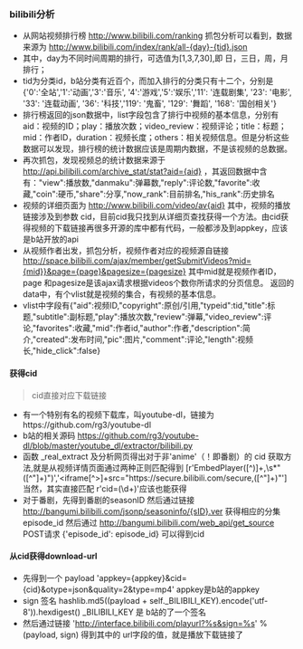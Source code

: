 ### bilibili分析

- 从网站视频排行榜 http://www.bilibili.com/ranking 抓包分析可以看到，数据来源为 http://www.bilibili.com/index/rank/all-{day}-{tid}.json 
- 其中，day为不同时间周期的排行，可选值为[1,3,7,30],即 日，三日，周，月排行；
- tid为分类id，b站分类有近百个，而加入排行的分类只有十二个，分别是{'0':'全站','1':'动画','3':'音乐', '4':'游戏','5':'娱乐','11': '连载剧集', '23': '电影', '33': '连载动画', '36': '科技','119': '鬼畜', '129': '舞蹈', '168': '国创相关'}
- 排行榜返回的json数据中，list字段包含了排行中视频的基本信息，分别有 aid：视频的ID；play：播放次数；video_review：视频评论；title：标题；mid：作者ID，duration：视频长度；others：相关视频信息。但是分析这些数据可以发现，排行榜的统计数据应该是周期内数据，不是该视频的总数据。
- 再次抓包，发现视频总的统计数据来源于 http://api.bilibili.com/archive_stat/stat?aid={aid} ，其返回数据中含有："view":播放数,"danmaku":弹幕数,"reply":评论数,"favorite":收藏,"coin":硬币,"share":分享,"now_rank":目前排名,"his_rank":历史排名
- 视频的详细页面为 http://www.bilibili.com/video/av{aid} 其中，视频的播放链接涉及到参数 cid，目前cid我只找到从详细页查找获得一个方法。由cid获得视频的下载链接再很多开源的库中都有代码，一般都涉及到appkey，应该是b站开放的api
- 从视频作者出发，抓包分析，视频作者对应的视频源自链接 http://space.bilibili.com/ajax/member/getSubmitVideos?mid={mid}}&page={page}&pagesize={pagesize} 其中mid就是视频作者ID，page 和pagesize是该ajax请求根据videos个数你所请求的分页信息。 返回的data中，有个vlist就是视频的集合，有视频的基本信息。
- vlist中字段有{"aid":视频ID,"copyright":原创/引用,"typeid":tid,"title":标题,"subtitle":副标题,"play":播放次数,"review":弹幕,"video_review":评论,"favorites":收藏,"mid":作者id,"author":作者,"description":简介,"created":发布时间,"pic":图片,"comment":评论,"length":视频长,"hide_click":false}

#### 获得cid
> cid直接对应下载链接
- 有一个特别有名的视频下载库，叫youtube-dl，链接为https://github.com/rg3/youtube-dl
- b站的相关源码 https://github.com/rg3/youtube-dl/blob/master/youtube_dl/extractor/bilibili.py
- 函数 _real_extract 及分析网页得出对于非'anime'（！即番剧）的 cid 获取方法,就是从视频详情页面通过两种正则匹配得到 [r'EmbedPlayer\([^)]+,\s*"([^"]+)"\)','<iframe[^>]+src="https://secure\.bilibili\.com/secure,([^"]+)"'] 当然，其实直接匹配 r'cid=(\d+)'应该也能获得
- 对于番剧，先得到番剧的seasonID 然后通过链接 http://bangumi.bilibili.com/jsonp/seasoninfo/{sID}.ver 获得相应的分集episode_id 然后通过 http://bangumi.bilibili.com/web_api/get_source POST请求 {'episode_id': episode_id} 可以得到cid

#### 从cid获得download-url
- 先得到一个 payload 'appkey={appkey}&cid={cid}&otype=json&quality=2&type=mp4' appkey是b站的appkey
- sign 签名  hashlib.md5((payload + self._BILIBILI_KEY).encode('utf-8')).hexdigest() _BILIBILI_KEY 是 b站的了一个签名
- 然后通过链接 'http://interface.bilibili.com/playurl?%s&sign=%s' % (payload, sign) 得到其中的
url字段的值，就是播放下载链接了
